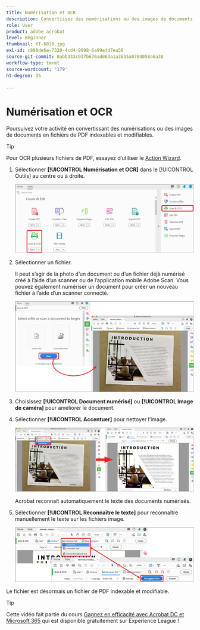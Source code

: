 ```yaml
---
title: Numérisation et OCR
description: Convertissez des numérisations ou des images de documents en fichiers de PDF indexables et modifiables, et ajustez la qualité du fichier obtenu
role: User
product: adobe acrobat
level: Beginner
thumbnail: KT-6830.jpg
exl-id: c898de6e-7320-4cd4-9998-6a99efd7ea56
source-git-commit: 0abb333c037b676ad063a1a36b5a0784058a6a38
workflow-type: tm+mt
source-wordcount: '179'
ht-degree: 3%

---
```


# Numérisation et OCR

Poursuivez votre activité en convertissant des numérisations ou des images de documents en fichiers de PDF indexables et modifiables.

>[!TIP]
>
>Pour OCR plusieurs fichiers de PDF, essayez d’utiliser le [Action Wizard](../advanced-tasks/action.md).

1. Sélectionner **[!UICONTROL Numérisation et OCR]** dans le [!UICONTROL Outils] au centre ou à droite.

   ![Étape de numérisation 1](../assets/Scan_1.png)

1. Sélectionner un fichier.

   Il peut s’agir de la photo d’un document ou d’un fichier déjà numérisé créé à l’aide d’un scanner ou de l’application mobile Adobe Scan. Vous pouvez également numériser un document pour créer un nouveau fichier à l’aide d’un scanner connecté.

   ![Étape de numérisation 2](../assets/Scan_2.png)

1. Choisissez **[!UICONTROL Document numérisé]** ou **[!UICONTROL Image de caméra]** pour améliorer le document.

1. Sélectionner **[!UICONTROL Accentuer]** pour nettoyer l’image.

   ![Étape de numérisation 3](../assets/Scan_3.png)

   Acrobat reconnaît automatiquement le texte des documents numérisés.

1. Sélectionner **[!UICONTROL Reconnaître le texte]** pour reconnaître manuellement le texte sur les fichiers image.

   ![Étape de numérisation 4](../assets/Scan_4.png)

Le fichier est désormais un fichier de PDF indexable et modifiable.

>[!TIP]
>
>Cette vidéo fait partie du cours [Gagnez en efficacité avec Acrobat DC et Microsoft 365](https://experienceleague.adobe.com/?recommended=Acrobat-U-1-2021.microsoft365) qui est disponible gratuitement sur Experience League !
